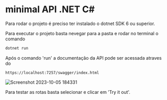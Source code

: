 # minimal API .NET C#

Para rodar o projeto é preciso ter instalado o dotnet SDK 6 ou superior.

Para executar o projeto basta nevegar para a pasta e rodar no terminal o comando

```bash
dotnet run
```
Após o comando 'run' a documentação da API pode ser acessada atraves do

```
https://localhost:7257/swagger/index.html
```

![Screenshot 2023-10-05 184331](https://github.com/P4ul0Silva/minimal-API-.NET-CSharp/assets/79770252/dae2dbbd-29f4-4e2c-a361-a4bee7213f7c)


Para testar as rotas basta selecionar e clicar em 'Try it out'.
